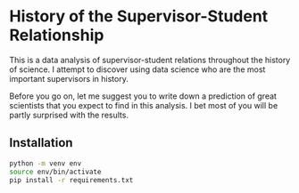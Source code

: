 # History of the Supervisor-Student Relationship
This is a data analysis of supervisor-student relations throughout the history of science. I attempt to discover using data science who are the most important supervisors in history.

Before you go on, let me suggest you to write down a prediction of great scientists that you expect to find in this analysis. I bet most of you will be partly surprised with the results.

## Installation

```bash
python -m venv env
source env/bin/activate
pip install -r requirements.txt
```
